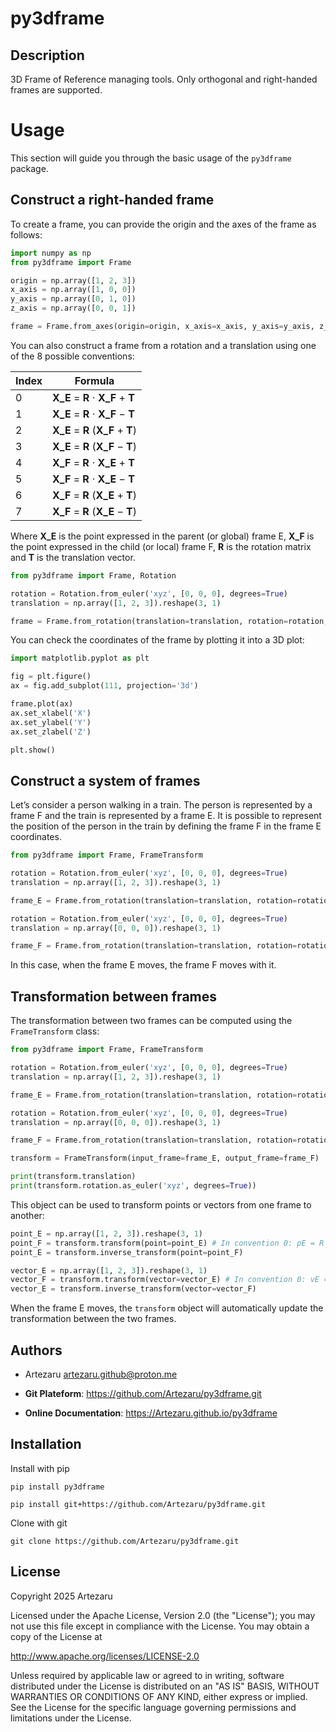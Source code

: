 # py3dframe

## Description

3D Frame of Reference managing tools. Only orthogonal and right-handed frames are supported.

# Usage

This section will guide you through the basic usage of the `py3dframe` package.

## Construct a right-handed frame

To create a frame, you can provide the origin and the axes of the frame as follows:

```python
import numpy as np
from py3dframe import Frame

origin = np.array([1, 2, 3])
x_axis = np.array([1, 0, 0])
y_axis = np.array([0, 1, 0])
z_axis = np.array([0, 0, 1])

frame = Frame.from_axes(origin=origin, x_axis=x_axis, y_axis=y_axis, z_axis=z_axis)
```

You can also construct a frame from a rotation and a translation using one of the 8 possible conventions:

| Index | Formula |
|-------|---------|
| 0 | **X_E** = **R** ⋅ **X_F** + **T** |
| 1 | **X_E** = **R** ⋅ **X_F** − **T** |
| 2 | **X_E** = **R** (**X_F** + **T**) |
| 3 | **X_E** = **R** (**X_F** − **T**) |
| 4 | **X_F** = **R** ⋅ **X_E** + **T** |
| 5 | **X_F** = **R** ⋅ **X_E** − **T** |
| 6 | **X_F** = **R** (**X_E** + **T**) |
| 7 | **X_F** = **R** (**X_E** − **T**) |

Where **X_E** is the point expressed in the parent (or global) frame E, **X_F** is the point expressed in the child (or local) frame F, **R** is the rotation matrix and **T** is the translation vector.

```python
from py3dframe import Frame, Rotation

rotation = Rotation.from_euler('xyz', [0, 0, 0], degrees=True)
translation = np.array([1, 2, 3]).reshape(3, 1)

frame = Frame.from_rotation(translation=translation, rotation=rotation, convention=0)
```

You can check the coordinates of the frame by plotting it into a 3D plot:

```python
import matplotlib.pyplot as plt

fig = plt.figure()
ax = fig.add_subplot(111, projection='3d')

frame.plot(ax)
ax.set_xlabel('X')
ax.set_ylabel('Y')
ax.set_zlabel('Z')

plt.show()
```

## Construct a system of frames

Let’s consider a person walking in a train.
The person is represented by a frame F and the train is represented by a frame E.
It is possible to represent the position of the person in the train by defining the frame F in the frame E coordinates.

```python
from py3dframe import Frame, FrameTransform

rotation = Rotation.from_euler('xyz', [0, 0, 0], degrees=True)
translation = np.array([1, 2, 3]).reshape(3, 1)

frame_E = Frame.from_rotation(translation=translation, rotation=rotation, convention=0)

rotation = Rotation.from_euler('xyz', [0, 0, 0], degrees=True)
translation = np.array([0, 0, 0]).reshape(3, 1)

frame_F = Frame.from_rotation(translation=translation, rotation=rotation, convention=0, parent=frame_E)
```

In this case, when the frame E moves, the frame F moves with it.

## Transformation between frames

The transformation between two frames can be computed using the `FrameTransform` class:

```python
from py3dframe import Frame, FrameTransform

rotation = Rotation.from_euler('xyz', [0, 0, 0], degrees=True)
translation = np.array([1, 2, 3]).reshape(3, 1)

frame_E = Frame.from_rotation(translation=translation, rotation=rotation, convention=0)

rotation = Rotation.from_euler('xyz', [0, 0, 0], degrees=True)
translation = np.array([0, 0, 0]).reshape(3, 1)

frame_F = Frame.from_rotation(translation=translation, rotation=rotation, convention=0, parent=frame_E)

transform = FrameTransform(input_frame=frame_E, output_frame=frame_F)

print(transform.translation)
print(transform.rotation.as_euler('xyz', degrees=True))
```

This object can be used to transform points or vectors from one frame to another:

```python
point_E = np.array([1, 2, 3]).reshape(3, 1)
point_F = transform.transform(point=point_E) # In convention 0: pE = R * pF + T
point_E = transform.inverse_transform(point=point_F)

vector_E = np.array([1, 2, 3]).reshape(3, 1)
vector_F = transform.transform(vector=vector_E) # In convention 0: vE = R * vF
vector_E = transform.inverse_transform(vector=vector_F)
```

When the frame E moves, the `transform` object will automatically update the transformation between the two frames.

## Authors

- Artezaru <artezaru.github@proton.me>

- **Git Plateform**: https://github.com/Artezaru/py3dframe.git
- **Online Documentation**: https://Artezaru.github.io/py3dframe

## Installation

Install with pip

```
pip install py3dframe
```

```
pip install git+https://github.com/Artezaru/py3dframe.git
```

Clone with git

```
git clone https://github.com/Artezaru/py3dframe.git
```

## License

Copyright 2025 Artezaru

Licensed under the Apache License, Version 2.0 (the "License");
you may not use this file except in compliance with the License.
You may obtain a copy of the License at

http://www.apache.org/licenses/LICENSE-2.0

Unless required by applicable law or agreed to in writing, software
distributed under the License is distributed on an "AS IS" BASIS,
WITHOUT WARRANTIES OR CONDITIONS OF ANY KIND, either express or implied.
See the License for the specific language governing permissions and
limitations under the License.
